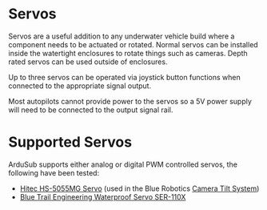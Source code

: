 # Servos

Servos are a useful addition to any underwater vehicle build where a component needs to be actuated or rotated. Normal servos can be installed inside the watertight enclosures to rotate things such as cameras. Depth rated servos can be used outside of enclosures.

Up to three servos can be operated via joystick button functions when connected to the appropriate signal output.

Most autopilots cannot provide power to the servos so a 5V power supply will need to be connected to the output signal rail.

# Supported Servos

ArduSub supports either analog or digital PWM controlled servos, the following have been tested:

* [Hitec HS-5055MG Servo](https://hitecrcd.com/products/servos/micro-and-mini-servos/digital-micro-and-mini-servos/hs-5055mg-economy-metal-gear-feather-servo/product) (used in the Blue Robotics [Camera Tilt System](https://bluerobotics.com/store/sensors-sonars-cameras/cameras/camera-tilt-mount/))
* [Blue Trail Engineering Waterproof Servo SER-110X](https://www.bluetrailengineering.com/product-page/100-m-underwater-servo-with-low-profile-bulkhead-connector)
